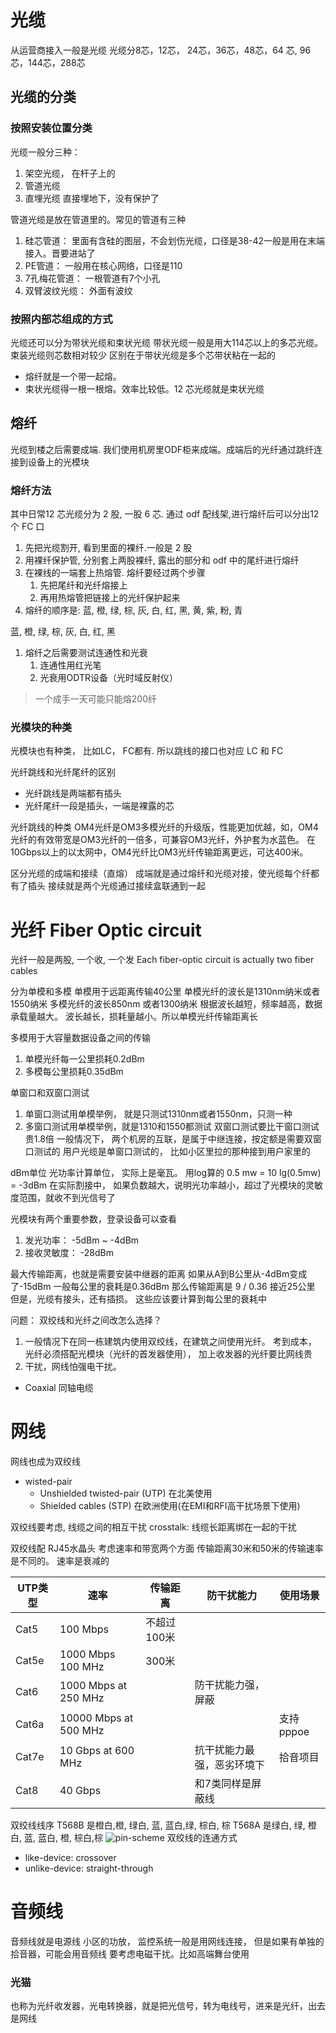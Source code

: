 
# 光缆
从运营商接入一般是光缆
光缆分8芯，12芯， 24芯，36芯，48芯，64 芯, 96芯，144芯，288芯

## 光缆的分类
### 按照安装位置分类
光缆一般分三种： 
1. 架空光缆， 在杆子上的
2. 管道光缆
3. 直埋光缆 直接埋地下，没有保护了

管道光缆是放在管道里的。常见的管道有三种
1. 硅芯管道： 里面有含硅的图层，不会划伤光缆，口径是38-42一般是用在末端接入。晋要进站了
2. PE管道： 一般用在核心网络，口径是110
3. 7孔梅花管道： 一根管道有7个小孔
4. 双臂波纹光缆： 外面有波纹

### 按照内部芯组成的方式
光缆还可以分为带状光缆和束状光缆
带状光缆一般是用大114芯以上的多芯光缆。束装光缆则芯数相对较少
区别在于带状光缆是多个芯带状粘在一起的
- 熔纤就是一个带一起熔。
- 束状光缆得一根一根熔。效率比较低。12 芯光缆就是束状光缆
## 熔纤
光缆到楼之后需要成端. 我们使用机房里ODF柜来成端。成端后的光纤通过跳纤连接到设备上的光模块
### 熔纤方法
其中日常12 芯光缆分为 2 股, 一股 6 芯. 通过 odf 配线架,进行熔纤后可以分出12 个 FC 口
1. 先把光缆割开, 看到里面的裸纤.一般是 2 股
2. 用裸纤保护管, 分别套上两股裸纤, 露出的部分和 odf 中的尾纤进行熔纤
3. 在裸线的一端套上热熔管. 熔纤要经过两个步骤
	1. 先把尾纤和光纤熔接上
	2. 再用热熔管把链接上的光纤保护起来
4. 熔纤的顺序是: 蓝, 橙, 绿, 棕, 灰, 白, 红, 黑, 黄, 紫, 粉, 青

 蓝, 橙, 绿, 棕, 灰, 白, 红, 黑
1. 熔纤之后需要测试连通性和光衰
	1. 连通性用红光笔
	2. 光衰用ODTR设备（光时域反射仪）

> 一个成手一天可能只能熔200纤

### 光模块的种类

光模块也有种类， 比如LC， FC都有. 所以跳线的接口也对应 LC 和 FC

光纤跳线和光纤尾纤的区别
- 光纤跳线是两端都有插头
- 光纤尾纤一段是插头，一端是裸露的芯

光纤跳线的种类
OM4光纤是OM3多模光纤的升级版，性能更加优越，如，OM4光纤的有效带宽是OM3光纤的一倍多，可兼容OM3光纤，外护套为水蓝色。 在10Gbps以上的以太网中，OM4光纤比OM3光纤传输距离更远，可达400米。

区分光缆的成端和接续（直熔）
成端就是通过熔纤和光缆对接，使光缆每个纤都有了插头
接续就是两个光缆通过接续盒联通到一起


# 光纤 Fiber Optic circuit
光纤一般是两股, 一个收, 一个发
Each fiber-optic circuit is actually two fiber cables

分为单模和多模
单模用于远距离传输40公里
单模光纤的波长是1310nm纳米或者1550纳米
多模光纤的波长850nm 或者1300纳米
根据波长越短，频率越高，数据承载量越大。
波长越长，损耗量越小。所以单模光纤传输距离长

多模用于大容量数据设备之间的传输
1. 单模光纤每一公里损耗0.2dBm
2. 多模每公里损耗0.35dBm

单窗口和双窗口测试
1. 单窗口测试用单模举例， 就是只测试1310nm或者1550nm，只测一种
2. 多窗口测试用单模举例，就是1310和1550都测试
双窗口测试要比干窗口测试贵1.8倍
一般情况下， 两个机房的互联，是属于中继连接，按定额是需要双窗口测试的
用户光缆是单窗口测试的， 比如小区里拉的那种接到用户家里的

dBm单位
光功率计算单位， 实际上是毫瓦。 用log算的
0.5 mw = 10 lg(0.5mw) = -3dBm
在实际割接中， 如果负数越大，说明光功率越小，超过了光模块的灵敏度范围，就收不到光信号了

光模块有两个重要参数，登录设备可以查看
1. 发光功率： -5dBm ~ -4dBm
2. 接收灵敏度： -28dBm

最大传输距离，也就是需要安装中继器的距离
如果从A到B公里从-4dBm变成了-15dBm
一般每公里的衰耗是0.36dBm
那么传输距离是 9 / 0.36 接近25公里
但是，光缆有接头，还有插损。 这些应该要计算到每公里的衰耗中


问题： 
双绞线和光纤之间改怎么选择？
1. 一般情况下在同一栋建筑内使用双绞线，在建筑之间使用光纤。 考到成本， 光纤必须搭配光模块（光纤的首发器使用）， 加上收发器的光纤要比网线贵
2. 干扰，网线怕强电干扰。

* Coaxial 同轴电缆


# 网线
网线也成为双绞线
* wisted-pair
    * Unshielded twisted-pair (UTP) 在北美使用
    * Shielded cables (STP) 在欧洲使用(在EMI和RFI高干扰场景下使用)

双绞线要考虑, 线缆之间的相互干扰
crosstalk: 线缆长距离绑在一起的干扰

双绞线配 RJ45水晶头
考虑速率和带宽两个方面
传输距离30米和50米的传输速率是不同的。 速率是衰减的

| UTP类型  |  速率 | 传输距离|防干扰能力|使用场景|
| ------------ | ------------ | ---| --|--|
| Cat5  | 100 Mbps  |不超过100米|||
| Cat5e | 1000 Mbps 100 MHz |300米|||
| Cat6  | 1000 Mbps at 250 MHz || 防干扰能力强，屏蔽||
| Cat6a  | 10000 Mbps at 500 MHz  |||支持 pppoe|
| Cat7e  | 10 Gbps at 600 MHz ||抗干扰能力最强，恶劣环境下|拾音项目|
| Cat8  | 40 Gbps ||和7类同样是屏蔽线||

双绞线线序
T568B 是橙白,橙, 绿白, 蓝, 蓝白,绿, 棕白, 棕
T568A 是绿白, 绿, 橙白, 蓝, 蓝白, 橙, 棕白,棕
![pin-scheme](twisted-pair-pin-oder.PNG)
双绞线的连通方式
* like-device: crossover
* unlike-device: straight-through


# 音频线
音频线就是电源线
小区的功放， 监控系统一般是用网线连接， 但是如果有单独的拾音器，可能会用音频线
要考虑电磁干扰。比如高端舞台使用


### 光猫
也称为光纤收发器，光电转换器，就是把光信号，转为电线号，进来是光纤，出去是网线

